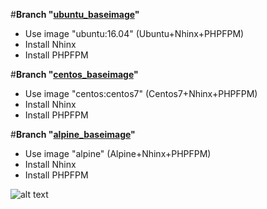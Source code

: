 #**Branch "[ubuntu_baseimage](https://github.com/ros-kamach/BaseImage-NginX-PHPFPM/tree/ubuntu_baseimage)"**
   - Use image "ubuntu:16.04" (Ubuntu+Nhinx+PHPFPM)
   - Install Nhinx
   - Install  PHPFPM
   
#**Branch "[centos_baseimage](https://github.com/ros-kamach/BaseImage-NginX-PHPFPM/tree/centos_baseimage)"**
   - Use image "centos:centos7" (Centos7+Nhinx+PHPFPM)
   - Install Nhinx
   - Install  PHPFPM
   
#**Branch "[alpine_baseimage](https://github.com/ros-kamach/BaseImage-NginX-PHPFPM/tree/alpine_baseimage)"**
   - Use image "alpine" (Alpine+Nhinx+PHPFPM)
   - Install Nhinx
   - Install  PHPFPM

![alt text](https://websanova.com/img/posts/setting-up-php-with-nginx.png)

